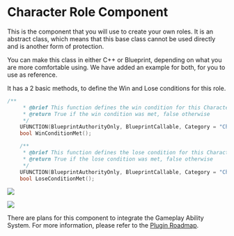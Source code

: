 # Character Role Component

This is the component that you will use to create your own roles. It is an abstract class, which means that this base class cannot be used directly and is another form of protection. 

You can make this class in either C++ or Blueprint, depending on what you are more comfortable using. We have added an example for both, for you to use as reference.

It has a 2 basic methods, to define the Win and Lose conditions for this role.

```c++
/**
	 * @brief This function defines the win condition for this CharacterRoleComponent
	 * @return True if the win condition was met, false otherwise
	 */
	UFUNCTION(BlueprintAuthorityOnly, BlueprintCallable, Category = "Character Role")
	bool WinConditionMet();

	/**
	 * @brief This function defines the lose condition for this CharacterRoleComponent
	 * @return True if the lose condition was met, false otherwise
	 */
	UFUNCTION(BlueprintAuthorityOnly, BlueprintCallable, Category = "Character Role")
	bool LoseConditionMet();
```

![](/assets/Examples/CharacterRoleComponent/WinCondition.png)

![](/assets/Examples/CharacterRoleComponent/LostCondition.png)


There are plans for this component to integrate the Gameplay Ability System. For more information, please refer to the [Plugin Roadmap](/PluginRoadmap).